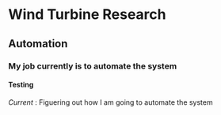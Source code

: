 # Wind Turbine Research

## Automation

### My job currently is to automate the system


#### Testing
*Current* : Figuering out how I am going to automate the system